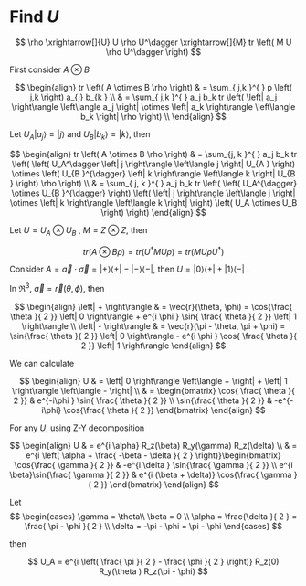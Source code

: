 
# Find $U$

$$
\rho \xrightarrow[]{U} U \rho U^\dagger \xrightarrow[]{M} tr \left( M U \rho U^\dagger \right)
$$

First consider $A\otimes B$ 

$$
\begin{align}
tr \left( A \otimes B  \rho \right) & = \sum_{ j,k  }^{  } p \left( j,k  \right) a_{j} b_{k }  \\
& = \sum_{ j,k  }^{  } a_j b_k tr \left( \left| a_j  \right\rangle \left\langle a_j  \right| \otimes \left| a_k  \right\rangle \left\langle b_k  \right| \rho \right) \\
\end{align}
$$

Let $U_A \left| a_j  \right\rangle = \left| j  \right\rangle$ and $U_B \left| b_k  \right\rangle = \left| k \right\rangle$, then 

$$
\begin{align}
    tr \left( A \otimes B \rho  \right)
    & = \sum_{j, k   }^{  } a_j b_k tr \left( \left( U_A^\dagger \left| j \right\rangle \left\langle j \right| U_{A } \right) \otimes \left( U_{B }^{\dagger} \left| k \right\rangle \left\langle k \right| U_{B }  \right) \rho  \right) \\
    & = \sum_{ j, k  }^{  } a_j b_k tr \left( \left( U_A^{\dagger} \otimes U_{B }^{\dagger} \right) \left( \left| j \right\rangle \left\langle j \right| \otimes \left| k \right\rangle \left\langle k \right|  \right) \left( U_A \otimes U_B \right) \right) 
\end{align}
$$

Let $U = U_{A } \otimes U_{B }$ , $M = Z \otimes Z$, then 

$$
tr \left( A \otimes B \rho  \right) = tr \left( U^{\dagger} M U \rho  \right) = tr \left( M U \rho U^{\dagger} \right)
$$


Consider $A = \vec{a} \cdot \vec{\sigma} = \left| + \right\rangle \left\langle + \right| - \left| - \right\rangle \left\langle - \right|$, then $U = \left| 0 \right\rangle \left\langle + \right| + \left| 1 \right\rangle \left\langle - \right|$ . 

In $\Re^3$, $\vec{a} = \vec{r}(\theta, \phi)$, then 

$$
\begin{align}
    \left| + \right\rangle & = \vec{r}(\theta, \phi) = \cos{\frac{ \theta }{ 2  }} \left| 0 \right\rangle + e^{i \phi } \sin{ \frac{ \theta  }{ 2  }} \left| 1 \right\rangle \\
    \left| - \right\rangle & = \vec{r}(\pi - \theta, \pi + \phi) = \sin{\frac{ \theta  }{ 2  }} \left| 0 \right\rangle - e^{i \phi } \cos{ \frac{ \theta  }{ 2  }} \left| 1 \right\rangle
\end{align}
$$

We can calculate 

$$
\begin{align}
    U & = \left| 0 \right\rangle \left\langle + \right| + \left| 1 \right\rangle \left\langle - \right| \\
    & = \begin{bmatrix}
        \cos{ \frac{ \theta  }{ 2  }} & e^{-i\phi } \sin{ \frac{ \theta  }{ 2  }} \\
        \sin{\frac{ \theta  }{ 2 }} & -e^{-i\phi} \cos{\frac{ \theta  }{ 2 }}
    \end{bmatrix}
\end{align}
$$

For any $U$, using Z-Y decomposition 

$$
\begin{align}
    U & = e^{i \alpha} R_z(\beta) R_y(\gamma) R_z(\delta) \\ 
    & = e^{i \left( \alpha + \frac{ -\beta - \delta  }{ 2  } \right)}\begin{bmatrix}
        \cos{\frac{ \gamma  }{ 2  }} & -e^{i \delta } \sin{\frac{ \gamma  }{ 2  }} \\
        e^{i \beta}\sin{\frac{ \gamma  }{ 2 }} & e^{i (\beta + \delta)} \cos{\frac{ \gamma  }{ 2 }}
    \end{bmatrix}
\end{align}
$$

Let 
$$
\begin{cases}
    \gamma = \theta\\
    \beta = 0 \\
    \alpha = \frac{\delta  }{ 2  } = \frac{ \pi - \phi  }{ 2 } \\
    \delta = -\pi - \phi  = \pi - \phi
\end{cases}
$$

then 

$$
U_A = e^{i \left( \frac{ \pi  }{ 2  } - \frac{ \phi  }{ 2  } \right)} R_z(0) R_y(\theta ) R_z(\pi - \phi)
$$

